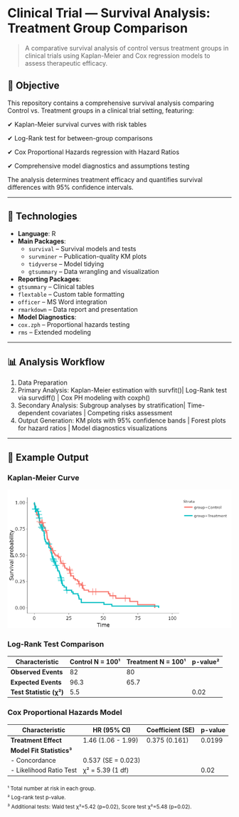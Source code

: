 # Clinical Trial — Survival Analysis: Treatment Group Comparison

> A comparative survival analysis of control versus treatment groups in clinical trials using Kaplan-Meier and Cox regression models to assess therapeutic efficacy.

## 🎯 Objective

This repository contains a comprehensive survival analysis comparing Control vs. Treatment groups in a clinical trial setting, featuring:

✔ Kaplan-Meier survival curves with risk tables

✔ Log-Rank test for between-group comparisons

✔ Cox Proportional Hazards regression with Hazard Ratios

✔ Comprehensive model diagnostics and assumptions testing

The analysis determines treatment efficacy and quantifies survival differences with 95% confidence intervals.

---

## 🧰 Technologies

- **Language**: R  
- **Main Packages**:  
  - `survival` – Survival models and tests 
  - `survminer` – Publication-quality KM plots
  - `tidyverse` – Model tidying  
  - `gtsummary` – Data wrangling and visualization 
 - **Reporting Packages**:  
  - `gtsummary` – Clinical tables 
  - `flextable` – Custom table formatting
  - `officer` – MS Word integration
  - `rmarkdown` – Data report and presentation
  - **Model Diagnostics**:  
  - `cox.zph` – Proportional hazards testing
  - `rms` – Extended modeling

---

## 📊 Analysis Workflow

1. Data Preparation
2. Primary Analysis: Kaplan-Meier estimation with survfit()| Log-Rank test via survdiff() | Cox PH modeling with coxph()
3. Secondary Analysis: Subgroup analyses by stratification| Time-dependent covariates | Competing risks assessment
4. Output Generation: KM plots with 95% confidence bands | Forest plots for hazard ratios | Model diagnostics visualizations

---

## 📝 Example Output

### Kaplan-Meier Curve

![ClinicalTrialSurvivalAnalysisTreatmentGroupComparison](newplot.png)


### Log-Rank Test Comparison
| **Characteristic**       | **Control N = 100¹** | **Treatment N = 100¹** | **p-value²** |
|---------------------------|----------------------|------------------------|--------------|
| **Observed Events**       | 82                   | 80                     |              |
| **Expected Events**       | 96.3                 | 65.7                   |              |
| **Test Statistic (χ²)**   | 5.5                  |                        | 0.02         |

### Cox Proportional Hazards Model
| **Characteristic**       | **HR (95% CI)**      | **Coefficient (SE)**    | **p-value**  |
|---------------------------|----------------------|-------------------------|--------------|
| **Treatment Effect**      | 1.46 (1.06 - 1.99)   | 0.375 (0.161)           | 0.0199       |
| **Model Fit Statistics³** |                      |                         |              |
| - Concordance             | 0.537 (SE = 0.023)   |                         |              |
| - Likelihood Ratio Test   | χ² = 5.39 (1 df)     |                         | 0.02         |

<sub>¹ Total number at risk in each group.  
² Log-rank test p-value.  
³ Additional tests: Wald test χ²=5.42 (p=0.02), Score test χ²=5.48 (p=0.02).</sub>

